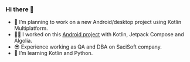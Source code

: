 ### Hi there 👋

<!--**TheJosuep/TheJosuep** is a ✨ _special_ ✨ repository because its `README.md` (this file) appears on your GitHub profile.-->

<!--- 🔭 I’m sometimes working on a [Discord bot](https://github.com/TheJosuep/ChisatoBot) and an [Android personal project](https://github.com/TheJosuep/NoteTasks).-->
- 🔭 I’m planning to work on a new Android/desktop project using Kotlin Multiplatform.
- 👷‍♂️ I worked on this [Android project](https://github.com/DarcoProgramador/Hartarte) with Kotlin, Jetpack Compose and Algolia.
- 😎 Experience working as QA and DBA on SaciSoft company.
- 🌱 I’m learning Kotlin and Python.
